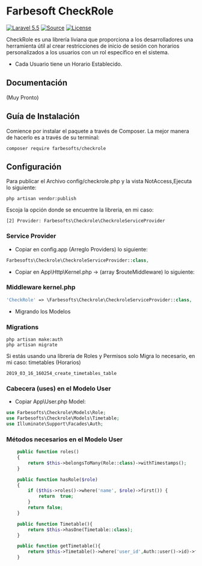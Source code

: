 Farbesoft CheckRole
===================
[![Laravel 5.5](https://img.shields.io/badge/Laravel-5.3-orange.svg?style=flat-square)](http://laravel.com)
[![Source](http://img.shields.io/badge/source-farbesofts/checkrole-blue.svg?style=flat-square)](https://github.com/farbesofts/checkrole)
[![License](http://img.shields.io/badge/license-MIT-brightgreen.svg?style=flat-square)](https://tldrlegal.com/license/mit-license)

CheckRole es una librería liviana que proporciona a los desarrolladores una herramienta útil al crear restricciones de inicio de sesión con horarios personalizados a los usuarios con un rol específico en el sistema.

- Cada Usuario tiene un Horario Establecido.

Documentación
-------------
(Muy Pronto)

Guía de Instalación
------------------
Comience por instalar el paquete a través de Composer. La mejor manera de hacerlo es a través de su terminal:
```
composer require farbesofts/checkrole
```

Configuración
-------------------------------

Para publicar el Archivo config/checkrole.php y la vista NotAccess,Ejecuta lo siguiente:

```
php artisan vendor:publish
```
Escoja la opción donde se encuentre la libreria, en mi caso:

```
[2] Provider: Farbesofts\Checkrole\CheckroleServiceProvider
```

### Service Provider
- Copiar en config.app (Arreglo Providers) lo siguiente:

```php
Farbesofts\Checkrole\CheckroleServiceProvider::class,
```

- Copiar en App\Http\Kernel.php -> (array $routeMiddleware) lo siguiente:
### Middleware kernel.php
```php
'CheckRole' => \Farbesofts\Checkrole\CheckroleServiceProvider::class,
```

- Migrando los Modelos
### Migrations
```
php artisan make:auth
php artisan migrate
```
Si estás usando una librería de Roles y Permisos solo Migra lo necesario,
en mi caso: timetables (Horarios)
```
2019_03_16_160254_create_timetables_table
```

### Cabecera (uses) en el Modelo User
- Copiar App\User.php Model:

```php
use Farbesofts\Checkrole\Models\Role;
use Farbesofts\Checkrole\Models\Timetable;
use Illuminate\Support\Facades\Auth;
```
### Métodos necesarios en el Modelo User
```php
    public function roles()
    {
        return $this->belongsToMany(Role::class)->withTimestamps();
    }

    public function hasRole($role)
    {
        if ($this->roles()->where('name', $role)->first()) {
            return  true;
        }
        return false;
    }

    public function Timetable(){
        return $this->hasOne(Timetable::class);
    }

    public function getTimetable(){
        return $this->Timetable()->where('user_id',Auth::user()->id)->first();
    }
```
